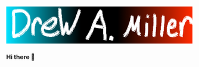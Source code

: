 <img src="./images/fristName.png" alt="Drew"/><img src="./images/midInitial.png" alt="A."/><img src="./images/lastName.png" alt="Miller"/>

### Hi there 👋
